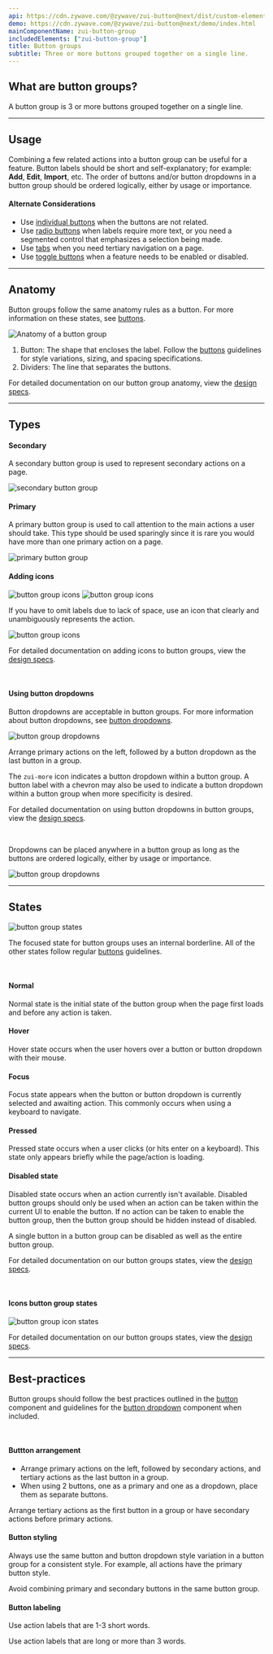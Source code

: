 ```yaml
---
api: https://cdn.zywave.com/@zywave/zui-button@next/dist/custom-elements.json
demo: https://cdn.zywave.com/@zywave/zui-button@next/demo/index.html
mainComponentName: zui-button-group
includedElements: ["zui-button-group"]
title: Button groups
subtitle: Three or more buttons grouped together on a single line.
---
```


## What are button groups?

A button group is 3 or more buttons grouped together on a single line.

---

## Usage

Combining a few related actions into a button group can be useful for a feature. Button labels should be short and self-explanatory; for example: **Add**, **Edit**, **Import**, etc. The order of buttons and/or button dropdowns in a button group should be ordered logically, either by usage or importance.

#### Alternate Considerations

- Use [individual buttons](https://zui.zywave.comcomponents/buttons/) when the buttons are not related.
- Use [radio buttons](https://zui.zywave.comcomponents/radio-buttons/) when labels require more text, or you need a segmented control that emphasizes a selection being made.
- Use [tabs](https://zui.zywave.comcomponents/tabs/) when you need tertiary navigation on a page.
- Use [toggle buttons](https://zui.zywave.comcomponents/toggles/) when a feature needs to be enabled or disabled.

---

## Anatomy

Button groups follow the same anatomy rules as a button. For more information on these states, see [buttons](https://zui.zywave.comcomponents/buttons/).

![Anatomy of a button group](images/components/button-groups/anatomy.svg)

1. Button: The shape that encloses the label. Follow the [buttons](https://zui.zywave.comcomponents/buttons/) guidelines for style variations, sizing, and spacing specifications.
2. Dividers: The line that separates the buttons.

For detailed documentation on our button group anatomy, view the [design specs](https://xd.adobe.com/view/f1da7e56-5f40-48b1-9502-c3da540a7068-a489/specs/).

---

## Types

#### Secondary

A secondary button group is used to represent secondary actions on a page.

![secondary button group](images/components/button-groups/secondary.svg)

#### Primary

A primary button group is used to call attention to the main actions a user should take. This type should be used sparingly since it is rare you would have more than one primary action on a page.

![primary button group](images/components/button-groups/primary.svg)

#### Adding icons

![button group icons](images/components/button-groups/icons2.svg) ![button group icons](images/components/button-groups/icons.svg)

If you have to omit labels due to lack of space, use an icon that clearly and unambiguously represents the action.

![button group icons](images/components/button-groups/icons3.svg)

For detailed documentation on adding icons to button groups, view the [design specs](https://xd.adobe.com/view/f1da7e56-5f40-48b1-9502-c3da540a7068-a489/screen/0221f047-f6ae-4f88-92d0-29d69d4be97b/specs/).

<br>

#### Using button dropdowns

Button dropdowns are acceptable in button groups. For more information about button dropdowns, see [button dropdowns](https://zui.zywave.comcomponents/button-dropdowns/).

![button group dropdowns](images/components/button-groups/buttondropdown.svg)

Arrange primary actions on the left, followed by a button dropdown as the last button in a group.

The `zui-more` icon indicates a button dropdown within a button group. A button label with a chevron may also be used to indicate a button dropdown within a button group when more specificity is desired.

For detailed documentation on using button dropdowns in button groups, view the [design specs](https://xd.adobe.com/view/f1da7e56-5f40-48b1-9502-c3da540a7068-a489/screen/aae0de17-ab8f-4713-b765-53f512169cd7/specs/).

<br>

Dropdowns can be placed anywhere in a button group as long as the buttons are ordered logically, either by usage or importance.

![button group dropdowns](images/components/button-groups/buttondropdown2.png)

---

## States

![button group states](images/components/button-groups/states.svg)

The focused state for button groups uses an internal borderline. All of the other states follow regular [buttons](https://zui.zywave.comcomponents/buttons/) guidelines.

<br>

#### Normal

Normal state is the initial state of the button group when the page first loads and before any action is taken.

#### Hover

Hover state occurs when the user hovers over a button or button dropdown with their mouse.

#### Focus

Focus state appears when the button or button dropdown is currently selected and awaiting action. This commonly occurs when using a keyboard to navigate.

#### Pressed

Pressed state occurs when a user clicks (or hits enter on a keyboard). This state only appears briefly while the page/action is loading.

#### Disabled state

Disabled state occurs when an action currently isn't available. Disabled button groups should only be used when an action can be taken within the current UI to enable the button. If no action can be taken to enable the button group, then the button group should be hidden instead of disabled.

A single button in a button group can be disabled as well as the entire button group.

For detailed documentation on our button groups states, view the [design specs](https://xd.adobe.com/view/f1da7e56-5f40-48b1-9502-c3da540a7068-a489/screen/e977216b-4526-4bc5-9899-bdbaa4141307/specs/).

<br>

#### Icons button group states

![button group icon states](images/components/button-groups/states2.svg)

For detailed documentation on our button groups states, view the [design specs](https://xd.adobe.com/view/f1da7e56-5f40-48b1-9502-c3da540a7068-a489/screen/20cde077-f0e1-4e45-8e99-cc2e77a332a7/specs/).

---

## Best-practices

Button groups should follow the best practices outlined in the [button](https://zui.zywave.comcomponents/buttons/) component and guidelines for the [button dropdown](https://zui.zywave.comcomponents/button-dropdowns/) component when included.

<br>

#### Buttton arrangement

<Grid>

<GridCol col="span-6">

<Do />

- Arrange primary actions on the left, followed by secondary actions, and tertiary actions as the last button in a group.
- When using 2 buttons, one as a primary and one as a dropdown, place them as separate buttons.

</GridCol>

<GridCol col="span-6">

<DoNot />

Arrange tertiary actions as the first button in a group or have secondary actions before primary actions.

</GridCol>

</Grid>

<spacer size="small" />

#### Button styling

<Grid>

<GridCol col="span-6">

<Do />

Always use the same button and button dropdown style variation in a button group for a consistent style. For example, all actions have the primary button style.

</GridCol>

<GridCol col="span-6">

<DoNot />

Avoid combining primary and secondary buttons in the same button group.

</GridCol>

</Grid>

<spacer size="small" />

#### Button labeling

<Grid>

<GridCol col="span-6">

<Do />

Use action labels that are 1-3 short words.

</GridCol>

<GridCol col="span-6">

<DoNot />

Use action labels that are long or more than 3 words.

</GridCol>

</Grid>

